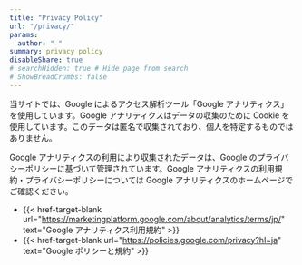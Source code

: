 ```yaml
---
title: "Privacy Policy"
url: "/privacy/"
params: 
  author: " "
summary: privacy policy
disableShare: true
# searchHidden: true # Hide page from search
# ShowBreadCrumbs: false
---
```

当サイトでは、Google によるアクセス解析ツール「Google アナリティクス」を使用しています。Google アナリティクスはデータの収集のために Cookie を使用しています。このデータは匿名で収集されており、個人を特定するものではありません。

Google アナリティクスの利用により収集されたデータは、Google のプライバシーポリシーに基づいて管理されています。Google アナリティクスの利用規約・プライバシーポリシーについては Google アナリティクスのホームページでご確認ください。

- {{< href-target-blank url="https://marketingplatform.google.com/about/analytics/terms/jp/" text="Google アナリティクス利用規約" >}}
- {{< href-target-blank url="https://policies.google.com/privacy?hl=ja" text="Google ポリシーと規約" >}}
